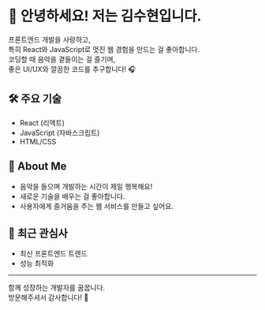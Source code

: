 # 👋 안녕하세요! 저는 김수현입니다.

프론트엔드 개발을 사랑하고,  
특히 React와 JavaScript로 멋진 웹 경험을 만드는 걸 좋아합니다.  
코딩할 때 음악을 곁들이는 걸 즐기며,  
좋은 UI/UX와 깔끔한 코드를 추구합니다! 🎧

## 🛠️ 주요 기술
- React (리액트)
- JavaScript (자바스크립트)
- HTML/CSS

## 🎵 About Me
- 음악을 들으며 개발하는 시간이 제일 행복해요!
- 새로운 기술을 배우는 걸 좋아합니다.
- 사용자에게 즐거움을 주는 웹 서비스를 만들고 싶어요.

## 🌱 최근 관심사
- 최신 프론트엔드 트렌드
- 성능 최적화
---

함께 성장하는 개발자를 꿈꿉니다.  
방문해주셔서 감사합니다! 🙌
